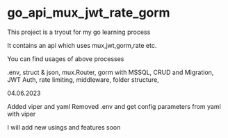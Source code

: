 # go_api_mux_jwt_rate_gorm

This project is a tryout for my go learning process

It contains an api which uses mux,jwt,gorm,rate etc.

You can find usages of above processes

.env,
struct & json,
mux.Router,
gorm with MSSQL,
CRUD and Migration,
JWT Auth,
rate limiting,
middleware,
folder structure,


04.06.2023

Added viper and yaml
Removed .env and get config parameters from yaml with viper

I will add new usings and features soon

